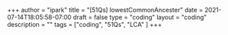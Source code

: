 +++
author = "ipark"
title = "[51Qs] lowestCommonAncester"
date =  2021-07-14T18:05:58-07:00
draft =  false
type = "coding"
layout = "coding"
description = ""
tags = ["coding", "51Qs", "LCA"
]
+++
<script src="https://gist.github.com/ipark-CS/ff1367b0b4e82722c6da5e84564fa886.js"></script>

